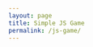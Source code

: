 ```yaml
---
layout: page
title: Simple JS Game
permalink: /js-game/
---
```


<div class="game" />
<script src="/assets/2019/game/game.js"></script>
